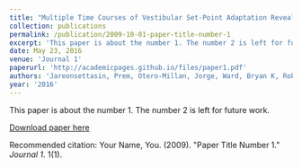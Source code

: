 ```yaml
---
title: "Multiple Time Courses of Vestibular Set-Point Adaptation Revealed by Sustained Magnetic Field Stimulation of the Labyrinth."
collection: publications
permalink: /publication/2009-10-01-paper-title-number-1
excerpt: 'This paper is about the number 1. The number 2 is left for future work.'
date: May 23, 2016
venue: 'Journal 1'
paperurl: 'http://academicpages.github.io/files/paper1.pdf'
authors: 'Jareonsettasin, Prem, Otero-Millan, Jorge, Ward, Bryan K, Roberts, Dale C, Schubert, Michael, Zee, David S'
year: '2016'
---
```

This paper is about the number 1. The number 2 is left for future work.

[Download paper here](http://academicpages.github.io/files/paper1.pdf)

Recommended citation: Your Name, You. (2009). "Paper Title Number 1." <i>Journal 1</i>. 1(1).
